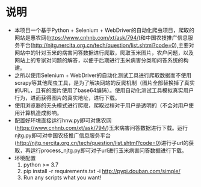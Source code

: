 # 说明
* 本项目一个基于Python + Selenium + WebDriver的自动化爬虫项目，爬取的网站是惠农网(https://www.cnhnb.com/xt/ask/794/)和中国农技推广信息服务平台(http://njtg.nercita.org.cn/tech/question/list.shtml?code=0),主要对网站中的针对玉米的病害问答数据进行爬取，爬取玉米图片，农户问题，以及网站上的专家对问题的解答，以便于后期进行玉米病害分类和问答系统的构建。
* 之所以使用Selenium + WebDriver的自动化测试工具进行爬取数据而不使用scrapy等其他爬虫工具，是为了解决网站的反爬机制（图片全部替换掉了真实的URL，且有的图片使用了base64编码）。使用自动化测试工具模拟真实用户行为，进而获得图片的真实地址，进行下载。
* 使用浏览器的无头模式进行爬取，爬取过程对于用户是透明的（不会对用户使用计算机造成影响。
* 配置好环境直接运行hnw.py即可对惠农网(https://www.cnhnb.com/xt/ask/794/)玉米病害问答数据进行下载。运行njtg.py即可对中国农技推广信息服务平台(http://njtg.nercita.org.cn/tech/question/list.shtml?code=0)进行子url的获取，再运行process_njtg.py即可对子url进行玉米病害问答数据进行下载。
* 环境配置
    1. python >= 3.7
    2. pip install -r requirements.txt -i http://pypi.douban.com/simple/
    3. Run any scripts what you want!
